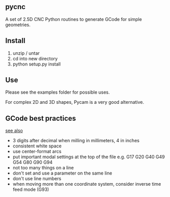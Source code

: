 ## pycnc
A set of 2.5D CNC Python routines to generate GCode for simple geometries.

## Install

1. unzip / untar
2. cd into new directory
3. python setup.py install

## Use

Please see the examples folder for possible uses.

For complex 2D and 3D shapes, Pycam is a very good alternative.

## GCode best practices

[see also](http://linuxcnc.org/docs/html/gcode_overview.html)

- 3 digits after decimal when milling in millimeters, 4 in inches
- consistent white space
- use center-format arcs
- put important modal settings at the top of the file e.g. G17 G20 G40 G49 G54 G80 G90 G94 
- not too many things on a line
- don't set and use a parameter on the same line
- don't use line numbers
- when moving more than one coordinate system, consider inverse time feed mode (G93)
